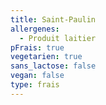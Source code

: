 ```yaml
---
title: Saint-Paulin
allergenes:
  - Produit laitier
pFrais: true
vegetarien: true
sans_lactose: false
vegan: false
type: frais
---
```


